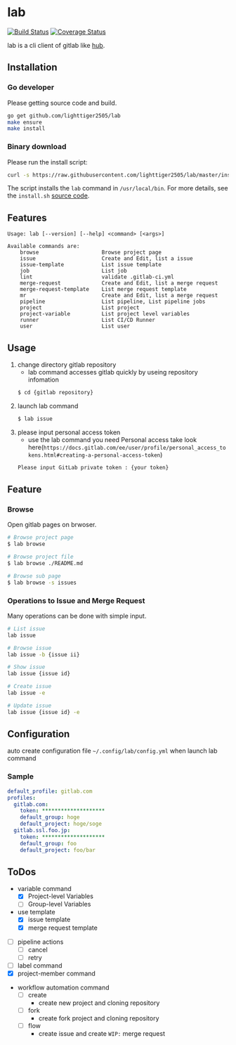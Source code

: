 # lab

[![Build Status](https://travis-ci.org/lighttiger2505/lab.svg?branch=master)](https://travis-ci.org/lighttiger2505/lab)
[![Coverage Status](https://coveralls.io/repos/github/lighttiger2505/lab/badge.svg?branch=master)](https://coveralls.io/github/lighttiger2505/lab?branch=master)

lab is a cli client of gitlab like [hub](https://github.com/github/hub).

## Installation

### Go developer

Please getting source code and build.

```sh
go get github.com/lighttiger2505/lab
make ensure
make install
```

### Binary download

Please run the install script:

```sh
curl -s https://raw.githubusercontent.com/lighttiger2505/lab/master/install.sh | bash
```

The script installs the `lab` command in `/usr/local/bin`. For more details, see the `install.sh` [source code](install.sh).

## Features

```
Usage: lab [--version] [--help] <command> [<args>]

Available commands are:
    browse                    Browse project page
    issue                     Create and Edit, list a issue
    issue-template            List issue template
    job                       List job
    lint                      validate .gitlab-ci.yml
    merge-request             Create and Edit, list a merge request
    merge-request-template    List merge request template
    mr                        Create and Edit, list a merge request
    pipeline                  List pipeline, List pipeline jobs
    project                   List project
    project-variable          List project level variables
    runner                    List CI/CD Runner
    user                      List user
```

## Usage

1. change directory gitlab repository
	- lab command accesses gitlab quickly by useing repository infomation
	```sh
	$ cd {gitlab repository}
	```
1. launch lab command
	```sh
	$ lab issue
	```
1. please input personal access token
	- use the lab command you need Personal access take look here(`https://docs.gitlab.com/ee/user/profile/personal_access_tokens.html#creating-a-personal-access-token`)
	```sh
	Please input GitLab private token : {your token}
	```

## Feature

### Browse

Open gitlab pages on brwoser.

```sh
# Browse project page
$ lab browse

# Browse project file
$ lab browse ./README.md

# Browse sub page
$ lab browse -s issues
```

### Operations to Issue and Merge Request

Many operations can be done with simple input.

```sh
# List issue
lab issue

# Browse issue
lab issue -b {issue ii}

# Show issue
lab issue {issue id}

# Create issue
lab issue -e

# Update issue
lab issue {issue id} -e
```

## Configuration

auto create configuration file `~/.config/lab/config.yml` when launch lab command

### Sample

```yml
default_profile: gitlab.com
profiles:
  gitlab.com:
    token: ********************
    default_group: hoge
    default_project: hoge/soge
  gitlab.ssl.foo.jp:
    token: ******************** 
    default_group: foo
    default_project: foo/bar
```

## ToDos

- variable command
    - [x] Project-level Variables
    - [ ] Group-level Variables
- use template
    - [x] issue template
    - [x] merge request template
- [ ] pipeline actions
    - [ ] cancel
    - [ ] retry
- [ ] label command
- [x] project-member command
- workflow automation command
    - [ ] create
        - create new project and cloning repository
    - [ ] fork
        - create fork project and cloning repository
    - [ ] flow
        - create issue and create `WIP:` merge request
